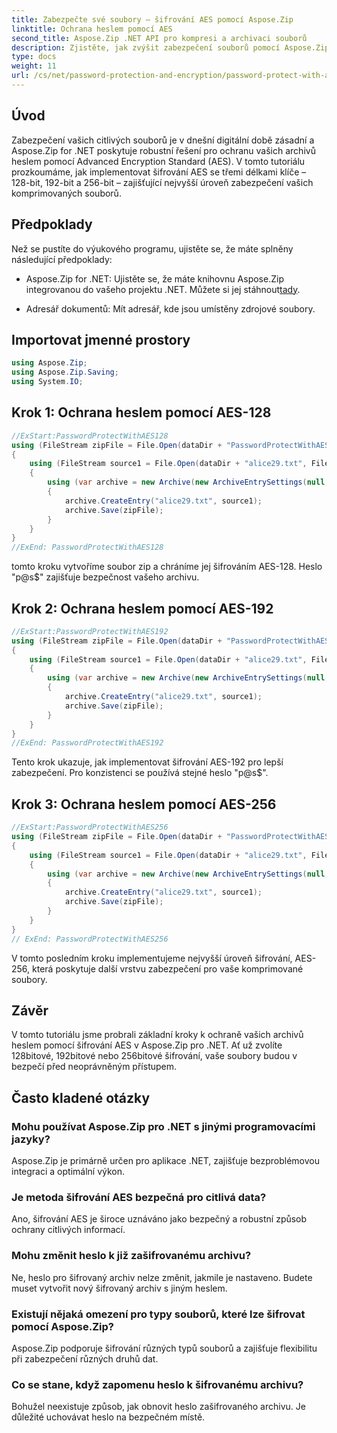 ```yaml
---
title: Zabezpečte své soubory – šifrování AES pomocí Aspose.Zip
linktitle: Ochrana heslem pomocí AES
second_title: Aspose.Zip .NET API pro kompresi a archivaci souborů
description: Zjistěte, jak zvýšit zabezpečení souborů pomocí Aspose.Zip for .NET se šifrováním AES. Pro optimální ochranu postupujte podle našeho podrobného průvodce.
type: docs
weight: 11
url: /cs/net/password-protection-and-encryption/password-protect-with-aes/
---
```


## Úvod

Zabezpečení vašich citlivých souborů je v dnešní digitální době zásadní a Aspose.Zip for .NET poskytuje robustní řešení pro ochranu vašich archivů heslem pomocí Advanced Encryption Standard (AES). V tomto tutoriálu prozkoumáme, jak implementovat šifrování AES se třemi délkami klíče – 128-bit, 192-bit a 256-bit – zajišťující nejvyšší úroveň zabezpečení vašich komprimovaných souborů.

## Předpoklady

Než se pustíte do výukového programu, ujistěte se, že máte splněny následující předpoklady:

-  Aspose.Zip for .NET: Ujistěte se, že máte knihovnu Aspose.Zip integrovanou do vašeho projektu .NET. Můžete si jej stáhnout[tady](https://releases.aspose.com/zip/net/).

- Adresář dokumentů: Mít adresář, kde jsou umístěny zdrojové soubory.

## Importovat jmenné prostory

```csharp
using Aspose.Zip;
using Aspose.Zip.Saving;
using System.IO;
```

## Krok 1: Ochrana heslem pomocí AES-128

```csharp
//ExStart:PasswordProtectWithAES128
using (FileStream zipFile = File.Open(dataDir + "PasswordProtectWithAES128_out.zip", FileMode.Create))
{
    using (FileStream source1 = File.Open(dataDir + "alice29.txt", FileMode.Open, FileAccess.Read))
    {
        using (var archive = new Archive(new ArchiveEntrySettings(null, new AesEcryptionSettings("p@s$", EncryptionMethod.AES128))))
        {
            archive.CreateEntry("alice29.txt", source1);
            archive.Save(zipFile);
        }
    }
}
//ExEnd: PasswordProtectWithAES128
```

tomto kroku vytvoříme soubor zip a chráníme jej šifrováním AES-128. Heslo "p@s$" zajišťuje bezpečnost vašeho archivu.

## Krok 2: Ochrana heslem pomocí AES-192

```csharp
//ExStart:PasswordProtectWithAES192
using (FileStream zipFile = File.Open(dataDir + "PasswordProtectWithAES192_out.zip", FileMode.Create))
{
    using (FileStream source1 = File.Open(dataDir + "alice29.txt", FileMode.Open, FileAccess.Read))
    {
        using (var archive = new Archive(new ArchiveEntrySettings(null, new AesEcryptionSettings("p@s$", EncryptionMethod.AES192))))
        {
            archive.CreateEntry("alice29.txt", source1);
            archive.Save(zipFile);
        }
    }
}
//ExEnd: PasswordProtectWithAES192
```

Tento krok ukazuje, jak implementovat šifrování AES-192 pro lepší zabezpečení. Pro konzistenci se používá stejné heslo "p@s$".

## Krok 3: Ochrana heslem pomocí AES-256

```csharp
//ExStart:PasswordProtectWithAES256
using (FileStream zipFile = File.Open(dataDir + "PasswordProtectWithAES256_out.zip", FileMode.Create))
{
    using (FileStream source1 = File.Open(dataDir + "alice29.txt", FileMode.Open, FileAccess.Read))
    {
        using (var archive = new Archive(new ArchiveEntrySettings(null, new AesEcryptionSettings("p@s$", EncryptionMethod.AES256))))
        {
            archive.CreateEntry("alice29.txt", source1);
            archive.Save(zipFile);
        }
    }
}
// ExEnd: PasswordProtectWithAES256
```

V tomto posledním kroku implementujeme nejvyšší úroveň šifrování, AES-256, která poskytuje další vrstvu zabezpečení pro vaše komprimované soubory.

## Závěr

V tomto tutoriálu jsme probrali základní kroky k ochraně vašich archivů heslem pomocí šifrování AES v Aspose.Zip pro .NET. Ať už zvolíte 128bitové, 192bitové nebo 256bitové šifrování, vaše soubory budou v bezpečí před neoprávněným přístupem.

## Často kladené otázky

### Mohu používat Aspose.Zip pro .NET s jinými programovacími jazyky?
Aspose.Zip je primárně určen pro aplikace .NET, zajišťuje bezproblémovou integraci a optimální výkon.

### Je metoda šifrování AES bezpečná pro citlivá data?
Ano, šifrování AES je široce uznáváno jako bezpečný a robustní způsob ochrany citlivých informací.

### Mohu změnit heslo k již zašifrovanému archivu?
Ne, heslo pro šifrovaný archiv nelze změnit, jakmile je nastaveno. Budete muset vytvořit nový šifrovaný archiv s jiným heslem.

### Existují nějaká omezení pro typy souborů, které lze šifrovat pomocí Aspose.Zip?
Aspose.Zip podporuje šifrování různých typů souborů a zajišťuje flexibilitu při zabezpečení různých druhů dat.

### Co se stane, když zapomenu heslo k šifrovanému archivu?
Bohužel neexistuje způsob, jak obnovit heslo zašifrovaného archivu. Je důležité uchovávat heslo na bezpečném místě.
